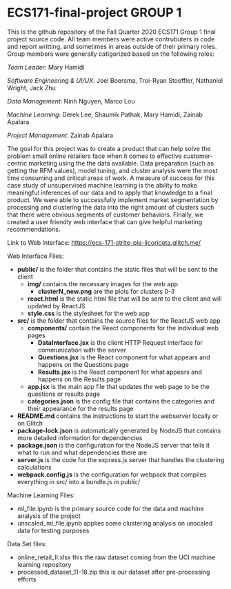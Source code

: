 # ECS171-final-project GROUP 1

This is the github repository of the Fall Quarter 2020 ECS171 Group 1 final project source code. All team members were active contrubuters in code and report writting, and sometimes in areas outside of their primary roles. Group members were generally catigorized based on the following roles: 

_Team Leader_: Mary Hamidi 

_Software Engineering & UI/UX_:  Joel Boersma, Troi-Ryan Stoeffler, Nathaniel Wright, Jack Zhu

_Data Management_: Ninh Nguyen, Marco Lou 

_Machine Learning_: Derek Lee, Shaumik Pathak, Mary Hamidi, Zainab Apalara 

_Project Management_: Zainab Apalara

The goal for this project was to create a product that can help solve the problem small online retailers face when it comes to effective customer-centric marketing using the the data available. Data preparation (such as getting the RFM values), model tuning, and cluster analysis were the most time consuming and critical areas of work. A measure of success for this case study of unsupervised machine learning is the ability to make meaningful inferences of our data and to apply that knowledge to a final product. We were able to successfully implement market segmentation by processing and clustering the data into the right amount of clusters such that there were obvious segments of customer behaviors. Finally, we created a user friendly web interface that can give helpful marketing recommendations. 

Link to Web Interface: https://ecs-171-strite-pie-licoriceta.glitch.me/


Web Interface Files: 
  - **public/** is the folder that contains the static files that will be sent to the client
      - **img/** contains the necessary images for the web app
          - **clusterN_new.png** are the plots for clusters 0-3 
      - **react.html** is the static html file that will be sent to the client and will updated by ReactJS
      - **style.css** is the stylesheet for the web app
  - **src/** is the folder that contains the source files for the ReactJS web app
      - **components/** contain the React components for the individual web pages
          - **DataInterface.jsx** is the client HTTP Request interface for communication with the server
          - **Questions.jsx** is the React component for what appears and happens on the Questions page
          - **Results.jsx** is the React component for what appears and happens on the Results page
      - **app.jsx** is the main app file that updates the web page to be the questions or results page
      - **categories.json** is the config file that contains the categories and their appearance for the results page
  - **README.md** contains the instructions to start the webserver locally or on Glitch
  - **package-lock.json** is automatically generated by NodeJS that contains more detailed information for dependencies
  - **package.json** is the configuration for the NodeJS server that tells it what to run and what dependencies there are
  - **server.js** is the code for the express.js server that handles the clustering calculations
  - **webpack.config.js** is the configuration for webpack that compiles everything in src/ into a bundle.js in public/

Machine Learning Files: 
  - ml_file.ipynb is the primary source code for the data and machine analysis of the project 
  - unscaled_ml_file.ipynb applies some clustering analysis on unscaled data for testing purposes 

Data Set files: 
  - online_retail_II.xlsx this the raw dataset coming from the UCI machine learning repository 
  - processed_dataset_11-18.zip this is our dataset after pre-processing efforts
  
